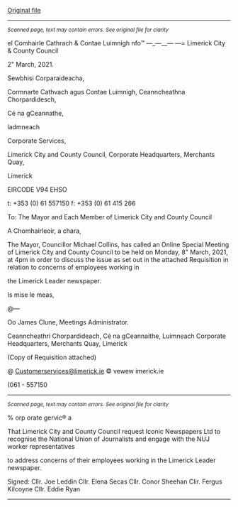 [Original file](https://www.limerick.ie/sites/default/files/media/documents/2021-03/agenda-special-council-meeting-08.03.2021.pdf)

---
*<small>Scanned page, text may contain errors. See original file for clarity</small>*  

el Comhairle Cathrach
& Contae Luimnigh
nfo™ —_—__—
—= Limerick City
& County Council

2" March, 2021.

Sewbhisi Corparaideacha,

Cormnarte Cathvach agus Contae Luimnigh,
Ceanncheathna Chorpardidesch,

Cé na gCeannathe,

ladmneach

Corporate Services,

Limerick City and County Council,
Corporate Headquarters,
Merchants Quay,

Limerick

EIRCODE V94 EHSO

t: +353 (0) 61 557150
f: +353 (0) 61 415 266

To: The Mayor and Each Member of Limerick City and County Council

A Chomhairleoir, a chara,

The Mayor, Councillor Michael Collins, has called an Online Special Meeting of Limerick City
and County Council to be held on Monday, 8" March, 2021, at 4pm in order to discuss the
issue as set out in the attached Requisition in relation to concerns of employees working in

the Limerick Leader newspaper.

Is mise le meas,

@—

Oo
James Clune,
Meetings Administrator.

Ceanncheathri Chorpardideach, Cé na gCeannaithe, Luimneach
Corporate Headquarters, Merchants Quay, Limerick

(Copy of Requisition attached)

@ Customerservices@limerick.ie
© vewew imerick.ie

(061 - 557150


---
*<small>Scanned page, text may contain errors. See original file for clarity</small>*  

%
orp orate gervic® a

That Limerick City and County Council request Iconic Newspapers Ltd to recognise
the National Union of Journalists and engage with the NUJ worker representatives

to address concerns of their employees working in the Limerick Leader newspaper.

Signed: Cllr. Joe Leddin
Cllr. Elena Secas
Cllr. Conor Sheehan
Clir. Fergus Kilcoyne
Cllr. Eddie Ryan


---
